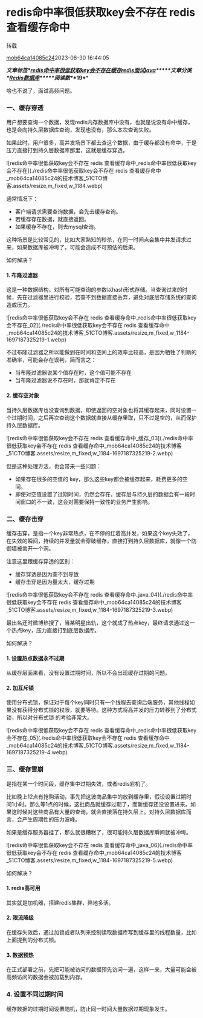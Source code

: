 # redis命中率很低获取key会不存在 redis 查看缓存命中

 转载

[mob64ca14085c24](https://blog.51cto.com/u_16213650)2023-08-30 16:44:05

***文章标签\*[redis命中率很低获取key会不存在](https://blog.51cto.com/topic/b24c4efd9fb990a.html)[缓存](https://blog.51cto.com/topic/huancun.html)[redis](https://blog.51cto.com/topic/redis.html)[面试](https://blog.51cto.com/topic/mianshi.html)[java](https://blog.51cto.com/topic/java.html)*****文章分类\*[Redis](https://blog.51cto.com/nav/redis)[数据库](https://blog.51cto.com/nav/database)*****阅读数\**\*19\****



啥也不说了，面试高频问题。

### 一、缓存穿透

用户想要查询一个数据，发现redis内存数据库中没有，也就是说没有命中缓存，也是会向持久层数据库查询，发现也没有，那么本次查询失败。

如果此时，用户很多，高并发场景下都去查这个数据，由于缓存都没有命中，于是压力直接打到持久层数据库那里，这就是缓存穿透。

![redis命中率很低获取key会不存在 redis 查看缓存命中_redis命中率很低获取key会不存在](./redis命中率很低获取key会不存在 redis 查看缓存命中_mob64ca14085c24的技术博客_51CTO博客.assets/resize,m_fixed,w_1184.webp)

通常情况下：

- 客户端请求需要查询数据，会先去缓存查询。
- 若缓存存在数据，就直接返回。
- 如果缓存不存在，则去mysql查询。

这种场景是比较常见的，比如大家熟知的秒杀，在同一时间点会集中并发请求过来，如果数据库被冲垮了，可能会造成不可预估的后果。

如何解决？

#### 1. 布隆过滤器

这是一种数据结构，对所有可能查询的参数以hash形式存储。当查询过来的时候，先在过滤器里进行校验，若查不到数据直接丢弃，避免对底层存储系统的查询造成压力。

![redis命中率很低获取key会不存在 redis 查看缓存命中_redis命中率很低获取key会不存在_02](./redis命中率很低获取key会不存在 redis 查看缓存命中_mob64ca14085c24的技术博客_51CTO博客.assets/resize,m_fixed,w_1184-1697187325219-1.webp)

不过布隆过滤器之所以能做到在时间和空间上的效率比较高，是因为牺牲了判断的准确率，可能会存在误判，简而言之：

- 当布隆过滤器说某个值存在时，这个值可能不存在
- 当布隆过滤器说不存在时，那就肯定不存在

#### 2. 缓存空对象

当持久层数据库也没查询到数据，即使返回的空对象也将其缓存起来，同时设置一个过期时间，之后再次查询这个数据就直接从缓存里取，只不过是空的，从而保护持久层数据库。

![redis命中率很低获取key会不存在 redis 查看缓存命中_缓存_03](./redis命中率很低获取key会不存在 redis 查看缓存命中_mob64ca14085c24的技术博客_51CTO博客.assets/resize,m_fixed,w_1184-1697187325219-2.webp)

但是这种处理方法，也会带来一些问题：

- 如果存在很多的空值的 key，那么这些key都会被缓存起来，耗费更多的空间。
- 即使对空值设置了过期时间，仍然会存在，缓存层与持久层的数据会有一段时间窗口的不一致，这会对需要保持一致性的业务产生影响。

### 二、缓存击穿

缓存击穿，是指一个key非常热点，在不停的扛着高并发，如果这个key失效了，在失效的瞬间，持续的并发量就会穿破缓存，直接打到持久层数据库，就像一个防御墙被凿开一个洞。

注意这里跟缓存穿透的区别：

- 缓存穿透是因为查不到导致
- 缓存击穿是因为量太大，缓存过期

![redis命中率很低获取key会不存在 redis 查看缓存命中_java_04](./redis命中率很低获取key会不存在 redis 查看缓存命中_mob64ca14085c24的技术博客_51CTO博客.assets/resize,m_fixed,w_1184-1697187325219-3.webp)

最出名还时微博热搜了，当某明星出轨，这个就成了热点key，最终请求通过这一个热点key，压力直接打到底层数据库。

如何解决？

#### 1. 设置热点数据永不过期

从缓存层面来看，没有设置过期时间，所以不会出现缓存过期的问题。

#### 2. 加互斥锁

使用分布式锁，保证对于每个key同时只有一个线程去查询后端服务，其他线程如果没有获得分布式锁的权限，就要等待。这种方式将高并发的压力转移到了分布式锁，所以对分布式锁
的考验非常大。

![redis命中率很低获取key会不存在 redis 查看缓存命中_redis命中率很低获取key会不存在_05](./redis命中率很低获取key会不存在 redis 查看缓存命中_mob64ca14085c24的技术博客_51CTO博客.assets/resize,m_fixed,w_1184-1697187325219-4.webp)

### 三、缓存雪崩

是指在某一个时间段，缓存集中过期失效，或者redis宕机了。

比如晚上12点有抢购活动，事先把这波商品集中的放到缓存里，假设设置过期时间1小时。那么等1点的时候，这批商品就缓存过期了，而新缓存还没设置进来。如果这时候对这些商品有大量的查询，就会直接落在持久层上。对持久层数据库而言，会产生周期性的压力波峰。

如果是缓存服务器挂了，那么就很糟糕了，很可能持久层数据库瞬间就被冲垮。

![redis命中率很低获取key会不存在 redis 查看缓存命中_java_06](./redis命中率很低获取key会不存在 redis 查看缓存命中_mob64ca14085c24的技术博客_51CTO博客.assets/resize,m_fixed,w_1184-1697187325219-5.webp)

如何解决？

#### 1. redis高可用

其实就是加机器，搭建redis集群，异地多活。

#### 2. 限流降级

在缓存失效后，通过加锁或者队列来控制读取数据库写到缓存里的线程数量，比如上面提到的分布式锁。

#### 3. 数据预热

在正式部署之前，先把可能被访问的数据预先访问一遍，这样一来，大量可能会被高频访问的数据会被加载到内存。

### 4. 设置不同过期时间

缓存数据的过期时间设置随机，防止同一时间大量数据过期现象发生。